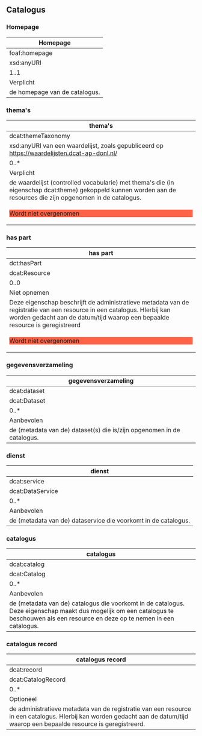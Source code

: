 ## Catalogus


### Homepage                         
| Homepage                       |
|--------------------------------|
| foaf:homepage                  |
| xsd:anyURI                     |
| 1..1                           |
| Verplicht                      |
| de homepage van de catalogus.  |

### thema's
| thema's                                                                                                                                                          |
|------------------------------------------------------------------------------------------------------------------------------------------------------------------|
| dcat:themeTaxonomy                                                                                                                                               |
| xsd:anyURI van een waardelijst, zoals gepubliceerd op https://waardelijsten.dcat-ap-donl.nl/                                                                     |
| 0..*                                                                                                                                                             |
| Verplicht                                                                                                                                                        |
| de waardelijst (controlled vocabularie) met thema's die (in eigenschap dcat:theme) gekoppeld kunnen worden aan de resources die zijn opgenomen in de catalogus.  |
| <p style="background-color:Tomato;">Wordt niet overgenomen</p>																								   |

### has part  
| has part                                                                                                                                                                                                 |
|----------------------------------------------------------------------------------------------------------------------------------------------------------------------------------------------------------|
| dct:hasPart                                                                                                                                                                                              |
| dcat:Resource                                                                                                                                                                                            |
| 0..0                                                                                                                                                                                                     |
| Niet opnemen                                                                                                                                                                                             |
| Deze eigenschap beschrijft de administratieve metadata van de registratie van een resource in een catalogus. HIerbij kan worden gedacht aan de datum/tijd waarop een bepaalde resource is geregistreerd  |
| <p style="background-color:Tomato;">Wordt niet overgenomen</p>																																		   |

### gegevensverzameling
| gegevensverzameling                                                     |
|-------------------------------------------------------------------------|
| dcat:dataset                                                            |
| dcat:Dataset                                                            |
| 0..*                                                                    |
| Aanbevolen                                                              |
| de (metadata van de) dataset(s) die is/zijn opgenomen in de catalogus.  |

### dienst  
| dienst                                                          |
|-----------------------------------------------------------------|
| dcat:service                                                    |
| dcat:DataService                                                |
| 0..*                                                            |
| Aanbevolen                                                      |
| de (metadata van de) dataservice die voorkomt in de catalogus.  |

### catalogus  
| catalogus                                                                                                                                                                              |
|----------------------------------------------------------------------------------------------------------------------------------------------------------------------------------------|
| dcat:catalog                                                                                                                                                                           |
| dcat:Catalog                                                                                                                                                                           |
| 0..*                                                                                                                                                                                   |
| Aanbevolen                                                                                                                                                                             |
| de (metadata van de) catalogus die voorkomt in de catalogus. Deze eigenschap maakt dus mogelijk om een catalogus te beschouwen als een resource en deze op te nemen in een catalogus.  |

### catalogus record       
| catalogus record                                                                                                                                                               |
|--------------------------------------------------------------------------------------------------------------------------------------------------------------------------------|
| dcat:record                                                                                                                                                                    |
| dcat:CatalogRecord                                                                                                                                                             |
| 0..*                                                                                                                                                                           |
| Optioneel                                                                                                                                                                      |
| de administratieve metadata van de registratie van een resource in een catalogus. HIerbij kan worden gedacht aan de datum/tijd waarop een bepaalde resource is geregistreerd.  |
